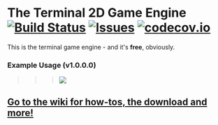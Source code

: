 # The Terminal 2D Game Engine  [![Build Status](https://travis-ci.org/JoshMiles/Termine.svg?branch=master)](https://travis-ci.org/JoshMiles/Termine) [![Issues](https://img.shields.io/github/issues/JoshMiles/Termine.svg)](https://github.com/JoshMiles/Termine/issues) [![codecov.io](https://codecov.io/github/JoshMiles/Termine/coverage.svg?branch=master)](https://codecov.io/github/JoshMiles/Termine?branch=master)

This is the terminal game engine - and it's **free**, obviously.


### Example Usage (v1.0.0.0)



>>>![](http://i.imgur.com/TZnFGFV.gif)



## [Go to the wiki for how-tos, the download and more!](https://github.com/JoshMiles/Termine/wiki)


